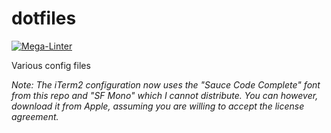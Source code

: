 # dotfiles

[![Mega-Linter](https://github.com/joe-sharp/dotfiles/workflows/Mega-Linter/badge.svg?branch=main)](https://nvuillam.github.io/mega-linter)

Various config files

*Note: The iTerm2 configuration now uses the "Sauce Code Complete" font from this repo and "SF Mono" which I cannot
distribute. You can however, download it from Apple, assuming you are willing to accept the license agreement.*
